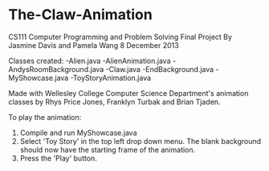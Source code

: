 # The-Claw-Animation
CS111 Computer Programming and Problem Solving Final Project
By Jasmine Davis and Pamela Wang
8 December 2013

Classes created:
-Alien.java
-AlienAnimation.java
-AndysRoomBackground.java
-Claw.java
-EndBackground.java
-MyShowcase.java
-ToyStoryAnimation.java

Made with Wellesley College Computer Science Department's animation classes by Rhys Price Jones, Franklyn Turbak and Brian Tjaden.

To play the animation:
1) Compile and run MyShowcase.java
2) Select 'Toy Story' in the top left drop down menu. The blank background should now have the starting frame of the animation.
3) Press the 'Play' button.
